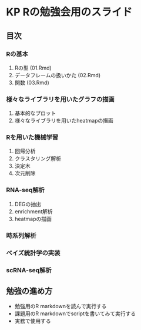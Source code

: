 # KP Rの勉強会用のスライド

## 目次
### Rの基本
1. Rの型 (01.Rmd)
2. データフレームの扱いかた (02.Rmd)
3. 関数 (03.Rmd)

### 様々なライブラリを用いたグラフの描画
1. 基本的なプロット
2. 様々なライブラリを用いたheatmapの描画

### Rを用いた機械学習
1. 回帰分析
2. クラスタリング解析
3. 決定木
4. 次元削除

### RNA-seq解析
1. DEGの抽出
2. enrichment解析
3. heatmapの描画

### 時系列解析


### ベイズ統計学の実装

### scRNA-seq解析


## 勉強の進め方
- 勉強用のR markdownを読んで実行する
- 課題用のR markdownでscriptを書いてみて実行する
- 実務で使用する
